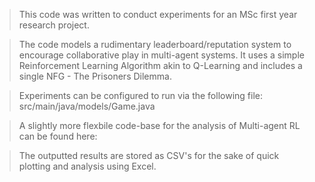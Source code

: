 > This code was written to conduct experiments for an MSc first year research project. 

> The code models a rudimentary leaderboard/reputation system to encourage collaborative play in multi-agent systems. 
It uses a simple Reinforcement Learning Algorithm akin to Q-Learning and includes a single NFG - The Prisoners Dilemma. 

> Experiments can be configured to run via the following file: src/main/java/models/Game.java

> A slightly more flexbile code-base for the analysis of Multi-agent RL can be found here: 

> The outputted results are stored as CSV's for the sake of quick plotting and analysis using Excel. 
